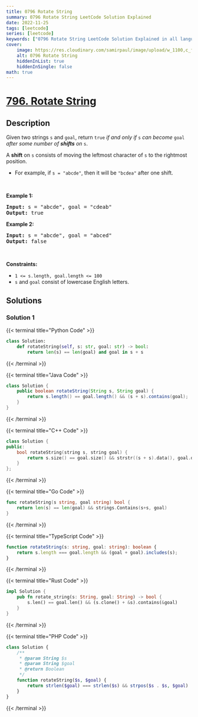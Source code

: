 ```yaml
---
title: 0796 Rotate String
summary: 0796 Rotate String LeetCode Solution Explained
date: 2022-11-25
tags: [leetcode]
series: [leetcode]
keywords: ["0796 Rotate String LeetCode Solution Explained in all languages", "0796 Rotate String", "LeetCode", "leetcode solution in Python3 C++ Java Go PHP Ruby Swift TypeScript Rust C# JavaScript C", "GeeksforGeeks", "InterviewBit", "Coding Ninjas", "HackerRank", "HackerEarth", "CodeChef", "TopCoder", "AlgoExpert", "freeCodeCamp", "Codeforces", "GitHub", "AtCoder", "Samir Paul"]
cover:
    image: https://res.cloudinary.com/samirpaul/image/upload/w_1100,c_fit,co_rgb:FFFFFF,l_text:Arial_75_bold:0796 Rotate String - Solution Explained/problem-solving.webp
    alt: 0796 Rotate String
    hiddenInList: true
    hiddenInSingle: false
math: true
---
```



# [796. Rotate String](https://leetcode.com/problems/rotate-string)


## Description

<p>Given two strings <code>s</code> and <code>goal</code>, return <code>true</code> <em>if and only if</em> <code>s</code> <em>can become</em> <code>goal</code> <em>after some number of <strong>shifts</strong> on</em> <code>s</code>.</p>

<p>A <strong>shift</strong> on <code>s</code> consists of moving the leftmost character of <code>s</code> to the rightmost position.</p>

<ul>
	<li>For example, if <code>s = &quot;abcde&quot;</code>, then it will be <code>&quot;bcdea&quot;</code> after one shift.</li>
</ul>

<p>&nbsp;</p>
<p><strong class="example">Example 1:</strong></p>
<pre><strong>Input:</strong> s = "abcde", goal = "cdeab"
<strong>Output:</strong> true
</pre><p><strong class="example">Example 2:</strong></p>
<pre><strong>Input:</strong> s = "abcde", goal = "abced"
<strong>Output:</strong> false
</pre>
<p>&nbsp;</p>
<p><strong>Constraints:</strong></p>

<ul>
	<li><code>1 &lt;= s.length, goal.length &lt;= 100</code></li>
	<li><code>s</code> and <code>goal</code> consist of lowercase English letters.</li>
</ul>

## Solutions

### Solution 1

<!-- tabs:start -->

{{< terminal title="Python Code" >}}
```python
class Solution:
    def rotateString(self, s: str, goal: str) -> bool:
        return len(s) == len(goal) and goal in s + s
```
{{< /terminal >}}

{{< terminal title="Java Code" >}}
```java
class Solution {
    public boolean rotateString(String s, String goal) {
        return s.length() == goal.length() && (s + s).contains(goal);
    }
}
```
{{< /terminal >}}

{{< terminal title="C++ Code" >}}
```cpp
class Solution {
public:
    bool rotateString(string s, string goal) {
        return s.size() == goal.size() && strstr((s + s).data(), goal.data());
    }
};
```
{{< /terminal >}}

{{< terminal title="Go Code" >}}
```go
func rotateString(s string, goal string) bool {
	return len(s) == len(goal) && strings.Contains(s+s, goal)
}
```
{{< /terminal >}}

{{< terminal title="TypeScript Code" >}}
```ts
function rotateString(s: string, goal: string): boolean {
    return s.length === goal.length && (goal + goal).includes(s);
}
```
{{< /terminal >}}

{{< terminal title="Rust Code" >}}
```rust
impl Solution {
    pub fn rotate_string(s: String, goal: String) -> bool {
        s.len() == goal.len() && (s.clone() + &s).contains(&goal)
    }
}
```
{{< /terminal >}}

{{< terminal title="PHP Code" >}}
```php
class Solution {
    /**
     * @param String $s
     * @param String $goal
     * @return Boolean
     */
    function rotateString($s, $goal) {
        return strlen($goal) === strlen($s) && strpos($s . $s, $goal) !== false;
    }
}
```
{{< /terminal >}}

<!-- tabs:end -->

<!-- end -->
